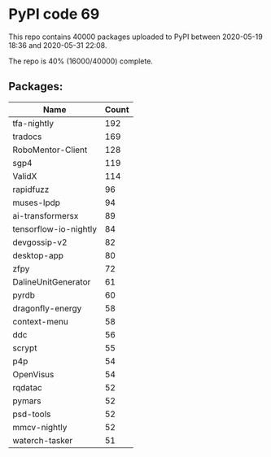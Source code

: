 # PyPI code 69

This repo contains 40000 packages uploaded to PyPI between 
2020-05-19 18:36 and 2020-05-31 22:08.

The repo is 40% (16000/40000) complete.

## Packages:

| Name  | Count |
| ----- | ----- |
| tfa-nightly | 192 |
| tradocs | 169 |
| RoboMentor-Client | 128 |
| sgp4 | 119 |
| ValidX | 114 |
| rapidfuzz | 96 |
| muses-lpdp | 94 |
| ai-transformersx | 89 |
| tensorflow-io-nightly | 84 |
| devgossip-v2 | 82 |
| desktop-app | 80 |
| zfpy | 72 |
| DalineUnitGenerator | 61 |
| pyrdb | 60 |
| dragonfly-energy | 58 |
| context-menu | 58 |
| ddc | 56 |
| scrypt | 55 |
| p4p | 54 |
| OpenVisus | 54 |
| rqdatac | 52 |
| pymars | 52 |
| psd-tools | 52 |
| mmcv-nightly | 52 |
| waterch-tasker | 51 |


